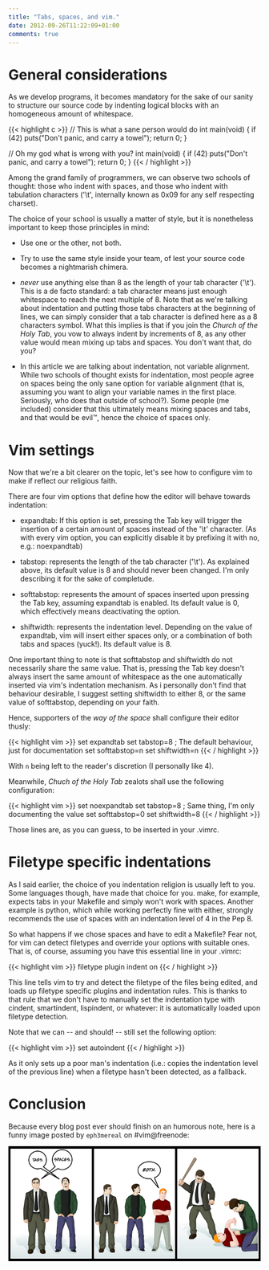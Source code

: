 ```yaml
---
title: "Tabs, spaces, and vim."
date: 2012-09-26T11:22:09+01:00
comments: true
---
```


# General considerations

As we develop programs, it becomes mandatory for the sake of our sanity to
structure our source code by indenting logical blocks with an homogeneous
amount of whitespace.

{{< highlight c >}}
// This is what a sane person would do
int main(void)
{
    if (42)
	puts("Don't panic, and carry a towel");
    return 0;
}

// Oh my god what is wrong with you?
int main(void)
{
if (42)
puts("Don't panic, and carry a towel");
return 0;
}
{{< / highlight >}}

Among the grand family of programmers, we can observe two
schools of thought: those who indent with spaces, and those who indent with
tabulation characters ('\t', internally known as 0x09 for any self respecting
charset).

The choice of your school is usually a matter of style, but it is
nonetheless important to keep those principles in mind:

* Use one or the other, not both.

* Try to use the same style inside your team, of lest your source code becomes
  a nightmarish chimera.

* *never* use anything else than 8 as the length of your tab character ('\t').
  This is a de facto standard: a tab character means just enough whitespace to
  reach the next multiple of 8. Note that as we're talking about indentation
  and putting those tabs characters at the beginning of lines, we can simply
  consider that a tab character is defined here as a 8 characters symbol. What
  this implies is that if you join the *Church of the Holy Tab*, you vow to
  always indent by increments of 8, as any other value would mean mixing up
  tabs and spaces. You don't want that, do you?

* In this article we are talking about indentation, not variable alignment.
  While two schools of thought exists for indentation, most people agree on
  spaces being the only sane option for variable alignment (that is, assuming
  you want to align your variable names in the first place. Seriously, who does
  that outside of school?). Some people (me included) consider that this
  ultimately means mixing spaces and tabs, and that would be evil™, hence the
  choice of spaces only.

# Vim settings

Now that we're a bit clearer on the topic, let's see how to configure vim to
make if reflect our religious faith.

There are four vim options that define how the editor will behave towards
indentation:

* expandtab: If this option is set, pressing the Tab key will trigger the
  insertion of a certain amount of spaces instead of the '\t' character. (As
  with every vim option, you can explicitly disable it by prefixing it with
  no, e.g.: noexpandtab)

* tabstop: represents the length of the tab character ('\t'). As explained
  above, its default value is 8 and should never been changed. I'm only
  describing it for the sake of completude.

* softtabstop: represents the amount of spaces inserted upon pressing the Tab
  key, assuming expandtab is enabled. Its default value is 0, which effectively
  means deactivating the option.

* shiftwidth: represents the indentation level. Depending on the value of
  expandtab, vim will insert either spaces only, or a combination of both tabs
  and spaces (yuck!). Its default value is 8.

One important thing to note is that softtabstop and shiftwidth do not
necessarily share the same value. That is, pressing the Tab key doesn't always
insert the same amount of whitespace as the one automatically inserted via
vim's indentation mechanism. As i personally don't find that behaviour
desirable, I suggest setting shiftwidth to either 8, or the same value of
softtabstop, depending on your faith.

Hence, supporters of the *way of the space* shall configure their editor thusly:

{{< highlight vim >}}
set expandtab
set tabstop=8 ; The default behaviour, just for documentation
set softtabstop=n
set shiftwidth=n
{{< / highlight >}}

With `n` being left to the reader's discretion (I personally like 4).

Meanwhile, *Chuch of the Holy Tab* zealots shall use the following
configuration:

{{< highlight vim >}}
set noexpandtab
set tabstop=8 ; Same thing, I'm only documenting the value
set softtabstop=0
set shiftwidth=8
{{< / highlight >}}

Those lines are, as you can guess, to be inserted in your .vimrc.

# Filetype specific indentations

As I said earlier, the choice of you indentation religion is usually left to
you. Some languages though, have made that choice for you. make, for example,
expects tabs in your Makefile and simply won't work with spaces. Another
example is python, which while working perfectly fine with either, strongly
recommends the use of spaces with an indentation level of 4 in the Pep 8.

So what happens if we chose spaces and have to edit a Makefile? Fear not, for
vim can detect filetypes and override your options with suitable ones. That is,
of course, assuming you have this essential line in your .vimrc:

{{< highlight vim >}}
filetype plugin indent on
{{< / highlight >}}

This line tells vim to try and detect the filetype of the files being edited,
and loads up filetype specific plugins and indentation rules. This is thanks to
that rule that we don't have to manually set the indentation type with cindent,
smartindent, lispindent, or whatever: it is automatically loaded upon filetype
detection.

Note that we can -- and should! -- still set the following option:

{{< highlight vim >}}
set autoindent
{{< / highlight >}}

As it only sets up a poor man's indentation (i.e.: copies the indentation level
of the previous line) when a filetype hasn't been detected, as a fallback.

# Conclusion

Because every blog post ever should finish on an humorous note, here is a funny
image posted by `eph3mereal` on #vim@freenode:

![TabsSpacesBoth](TabsSpacesBoth.png)
